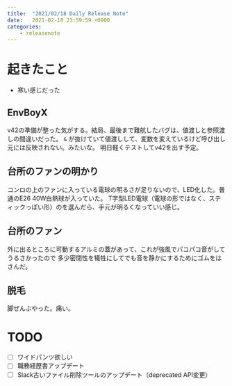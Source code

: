 ```yaml
---
title:  "2021/02/18 Daily Release Note"
date:   2021-02-18 23:59:59 +0900
categories:
	- releasenote
---
```

# 起きたこと

* 寒い感じだった

## EnvBoyX

v42の準備が整った気がする。結局、最後まで難航したバグは、値渡しと参照渡しの間違いだった。
`&` が抜けていて値渡しして、変数を変えているけど呼び出し元には反映されない。みたいな。
明日軽くテストしてv42を出す予定。

## 台所のファンの明かり

コンロの上のファンに入っている電球の明るさが足りないので、LED化した。普通のE26 40W白熱球が入っていた。
T字型LED電球（電球の形ではなく、スティックっぽい形）のを選んだら、手元が明るくなっていい感じ。

## 台所のファン

外に出るところに可動するアルミの蓋があって、これが強風でパコパコ音がしてうるさかったので
多少密閉性を犠牲にしてでも音を静かにするためにゴムをはさんだ。

## 脱毛

脚ぜんぶやった。痛い。

# TODO 

- [ ] ワイドパンツ欲しい
- [ ] 職務経歴書アップデート
- [ ] Slack古いファイル削除ツールのアップデート（deprecated API変更）